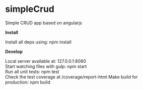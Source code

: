 # simpleCrud
Simple CRUD app based on angularjs

<strong>Install</strong>

Install all deps using: npm install

<strong>Develop</strong>

Local server available at: 127.0.0.1:8080 <br>
Start watching files with gulp: npm start <br>
Run all unit tests: npm test <br>
Check the test coverage at /coverage/report-html
Make build for production: npm build

